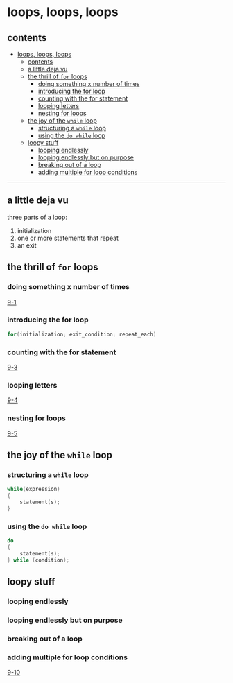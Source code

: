 # loops, loops, loops

## contents

- [loops, loops, loops](#loops-loops-loops)
  - [contents](#contents)
  - [a little deja vu](#a-little-deja-vu)
  - [the thrill of `for` loops](#the-thrill-of-for-loops)
    - [doing something x number of times](#doing-something-x-number-of-times)
    - [introducing the for loop](#introducing-the-for-loop)
    - [counting with the for statement](#counting-with-the-for-statement)
    - [looping letters](#looping-letters)
    - [nesting for loops](#nesting-for-loops)
  - [the joy of the `while` loop](#the-joy-of-the-while-loop)
    - [structuring a `while` loop](#structuring-a-while-loop)
    - [using the `do while` loop](#using-the-do-while-loop)
  - [loopy stuff](#loopy-stuff)
    - [looping endlessly](#looping-endlessly)
    - [looping endlessly but on purpose](#looping-endlessly-but-on-purpose)
    - [breaking out of a loop](#breaking-out-of-a-loop)
    - [adding multiple for loop conditions](#adding-multiple-for-loop-conditions)


-----
## a little deja vu

three parts of a loop:

1. initialization
2. one or more statements that repeat
3. an exit

## the thrill of `for` loops

### doing something x number of times

[9-1](listings/listing0901.c)

### introducing the for loop

```c
for(initialization; exit_condition; repeat_each)
```

### counting with the for statement

[9-3](listings/listing0903.c)

### looping letters

[9-4](listings/listing0904.c)

### nesting for loops

[9-5](listings/listing0905.c)

## the joy of the `while` loop

### structuring a `while` loop

```c
while(expression)
{
    statement(s);
}
```

### using the `do while` loop

```c
do
{
    statement(s);
} while (condition);
```


## loopy stuff

### looping endlessly


### looping endlessly but on purpose


### breaking out of a loop

### adding multiple for loop conditions

[9-10](listings/listing0910.c)